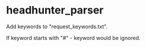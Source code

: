 # headhunter_parser

Add keywords to "request_keywords.txt".

If keyword starts with "#" - keyword would be ignored.
